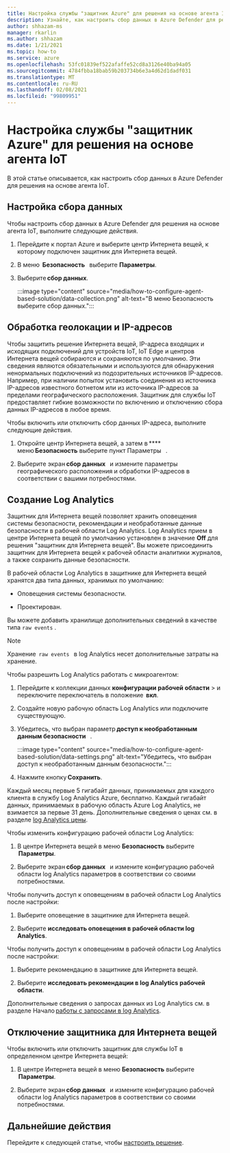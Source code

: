 ```yaml
---
title: Настройка службы "защитник Azure" для решения на основе агента IoT
description: Узнайте, как настроить сбор данных в Azure Defender для решения на основе агента IoT
author: shhazam-ms
manager: rkarlin
ms.author: shhazam
ms.date: 1/21/2021
ms.topic: how-to
ms.service: azure
ms.openlocfilehash: 53fc01839ef522afaffe52cd8a3126e40ba94a05
ms.sourcegitcommit: 4784fbba18bab59b203734b6e3a4d62d1dadf031
ms.translationtype: MT
ms.contentlocale: ru-RU
ms.lasthandoff: 02/08/2021
ms.locfileid: "99809951"
---
```

# <a name="configure-azure-defender-for-iot-agent-based-solution"></a>Настройка службы "защитник Azure" для решения на основе агента IoT  

В этой статье описывается, как настроить сбор данных в Azure Defender для решения на основе агента IoT.

## <a name="configure-data-collection"></a>Настройка сбора данных

Чтобы настроить сбор данных в Azure Defender для решения на основе агента IoT, выполните следующие действия. 

1. Перейдите к портал Azure и выберите центр Интернета вещей, к которому подключен защитник для Интернета вещей. 

1. В меню  **Безопасность**   выберите **Параметры**. 

1. Выберите **сбор данных**. 

    :::image type="content" source="media/how-to-configure-agent-based-solution/data-collection.png" alt-text="В меню Безопасность выберите сбор данных.":::

## <a name="geolocation-and-ip-address-handling"></a>Обработка геолокации и IP-адресов 

Чтобы защитить решение Интернета вещей, IP-адреса входящих и исходящих подключений для устройств IoT, IoT Edge и центров Интернета вещей собираются и сохраняются по умолчанию. Эти сведения являются обязательными и используются для обнаружения ненормальных подключений из подозрительных источников IP-адресов. Например, при наличии попыток установить соединения из источника IP-адресов известного ботнетом или из источника IP-адресов за пределами географического расположения. Защитник для службы IoT предоставляет гибкие возможности по включению и отключению сбора данных IP-адресов в любое время. 

Чтобы включить или отключить сбор данных IP-адреса, выполните следующие действия. 

1. Откройте центр Интернета вещей, а затем в ****   меню **Безопасность** выберите пункт Параметры   . 

1. Выберите экран **сбор данных**   и измените параметры географического расположения и обработки IP-адресов в соответствии с вашими потребностями. 

## <a name="log-analytics-creation"></a>Создание Log Analytics 

Защитник для Интернета вещей позволяет хранить оповещения системы безопасности, рекомендации и необработанные данные безопасности в рабочей области Log Analytics. Log Analytics прием в центре Интернета вещей по умолчанию установлен в значение **Off** для решения "защитник для Интернета вещей". Вы можете присоединить защитник для Интернета вещей к рабочей области аналитики журналов, а также сохранить данные безопасности. 

В рабочей области Log Analytics в защитнике для Интернета вещей хранятся два типа данных, хранимых по умолчанию:
 
- Оповещения системы безопасности.

- Проектирован. 

Вы можете добавить хранилище дополнительных сведений в качестве типа `raw events` . 

> [!Note] 
> Хранение  `raw events`   в log Analytics несет дополнительные затраты на хранение. 

Чтобы разрешить Log Analytics работать с микроагентом: 

1. Перейдите к коллекции данных **конфигурации рабочей области**  >  и переключите переключатель в положение  **вкл**. 

1. Создайте новую рабочую область Log Analytics или подключите существующую. 

1. Убедитесь, что выбран параметр **доступ к необработанным данным безопасности**   .  

    :::image type="content" source="media/how-to-configure-agent-based-solution/data-settings.png" alt-text="Убедитесь, что выбран доступ к необработанным данным безопасности.":::

1. Нажмите кнопку **Сохранить**.

Каждый месяц первые 5 гигабайт данных, принимаемых для каждого клиента в службу Log Analytics Azure, бесплатно. Каждый гигабайт данных, принимаемых в рабочую область Azure Log Analytics, не взимается за первые 31 день. Дополнительные сведения о ценах см. в разделе [log Analytics цены](https://azure.microsoft.com/pricing/details/monitor/). 

Чтобы изменить конфигурацию рабочей области Log Analytics: 

1. В центре Интернета вещей в меню **Безопасность** выберите  **Параметры**. 

1. Выберите экран **сбор данных**   и измените конфигурацию рабочей области log Analytics параметров в соответствии со своими потребностями. 

Чтобы получить доступ к оповещениям в рабочей области Log Analytics после настройки:

1. Выберите оповещение в защитнике для Интернета вещей.

1. Выберите **исследовать оповещения в рабочей области log Analytics**.

Чтобы получить доступ к оповещениям в рабочей области Log Analytics после настройки:

1. Выберите рекомендацию в защитнике для Интернета вещей.

1. Выберите **исследовать рекомендации в log Analytics рабочей области**. 
 
Дополнительные сведения о запросах данных из Log Analytics см. в разделе Начало [работы с запросами в log Analytics](../azure-monitor/log-query/get-started-queries.md). 

## <a name="turn-off-defender-for-iot"></a>Отключение защитника для Интернета вещей 

Чтобы включить или отключить защитник для службы IoT в определенном центре Интернета вещей: 

1. В центре Интернета вещей в меню **Безопасность** выберите  **Параметры**.

1. Выберите экран **сбор данных**   и измените конфигурацию рабочей области log Analytics параметров в соответствии со своими потребностями.

## <a name="next-steps"></a>Дальнейшие действия 

Перейдите к следующей статье, чтобы [настроить решение](quickstart-configure-your-solution.md). 
